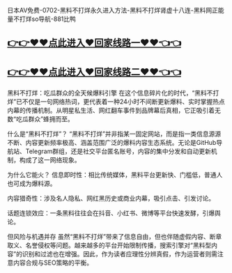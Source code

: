 日本AV免费-0702-黑料不打烊永久进入方法-黑料不打烊肾虚十八连-黑料网正能量不打烊so导航-881比鸭

## [👉👉♥♥点此进入♥回家线路一♥♥👈👈](https://unpkg.com/182-3run/index.html)
## [👉👉♥♥点此进入♥回家线路二♥♥👈👈](https://unpkg.com/182-8run/index.html)

黑料不打烊：吃瓜群众的全天候爆料引擎
在这个信息碎片化的时代，“黑料不打烊”已不仅是一句网络热词，更代表着一种24小时不间断更新爆料、实时掌握热点内幕的传播机制。从明星私生活、网红翻车事件到品牌幕后真相，它正吸引着无数“吃瓜群众”蜂拥而至。

什么是“黑料不打烊”？
“黑料不打烊”并非指某一固定网站，而是指一类信息源源不断、内容更新频率极高、涵盖范围广泛的爆料内容生态系统。无论是GitHub导航站、Telegram群组，还是社交平台匿名账号，内容的集中分发和自动更新机制，构成了这一网络现象。

为什么它能火？
信息即时性：相比传统媒体，黑料平台更新快、门槛低，普通人也可成为爆料源。

内容猎奇性：涉及名人隐私、网红黑历史或商业内幕，吸引点击、引发讨论。

话题连锁效应：一条黑料往往会在抖音、小红书、微博等平台快速发酵，引爆舆论。

但风险与机遇并存
虽然“黑料不打烊”带来了信息自由，但也伴随虚假内容、断章取义、名誉侵权等问题。越来越多的平台开始限制传播，搜索引擎对“黑料型内容”的识别和过滤也在增强。因此，作为读者应理性分辨真假，作为运营者则需注意内容合规与SEO策略的平衡。

